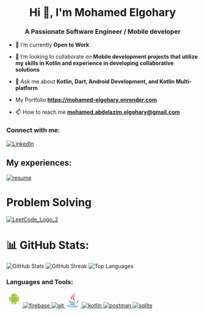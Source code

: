 
<h1 align="center">Hi 👋, I'm Mohamed Elgohary</h1>
<h3 align="center">A Passionate Software Engineer / Mobile developer</h3>

- 🔭 I’m currently **Open to Work**

- 👯 I’m looking to collaborate on **Mobile development projects that utilize my skills in Kotlin and experience in developing collaborative solutions**

- 💬 Ask me about **Kotlin, Dart, Android Development, and Kotlin Multi-platform**

- My Portfolio **https://mohamed-elgohary.onrender.com**

- 📫 How to reach me **mohamed.abdelazim.elgohary@gmail.com**
<h3 align="left">Connect with me:</h3>
<p align="left">

  [![LinkedIn](https://img.shields.io/badge/LinkedIn-%230077B5.svg?logo=linkedin&logoColor=white)](https://www.linkedin.com/in/mohamed-elgohary8)

<h2 align="left">My experiences:</h2>
<p align="left">
  
[![resume](https://github.com/nomi811/clickable-icons-to-readme/assets/87489620/a46f5ac0-c37d-46ad-97e3-d1991b2c90ca)
](https://www.canva.com/design/DAFweHjHgvo/U4kr7aIQ5jIbWmEg-Oj-2A/edit?utm_content=DAFweHjHgvo&utm_campaign=designshare&utm_medium=link2&utm_source=sharebutton)


<h1 align="left">Problem Solving</h1>
<p align="left">
  
  [![LeetCode_Logo_2](https://github.com/nomi811/clickable-icons-to-readme/assets/87489620/21894d4d-10bf-46d5-8f8b-995b03c1a789)](https://leetcode.com/u/mohamedelgohary88/)



# 📊 GitHub Stats:
![GitHub Stats](https://github-readme-stats.vercel.app/api?username=MohamedElgohary88&theme=radical&show_icons=true&hide_border=true&count_private=true)
![GitHub Streak](https://github-readme-streak-stats.herokuapp.com/?user=MohamedElgohary88&theme=radical&hide_border=true)
![Top Languages](https://github-readme-stats.vercel.app/api/top-langs/?username=MohamedElgohary88&theme=radical&show_icons=true&hide_border=true&layout=compact)


<h3 align="left">Languages and Tools:</h3>
<p align="left"> <a href="https://developer.android.com" target="_blank" rel="noreferrer"> <img src="https://raw.githubusercontent.com/devicons/devicon/master/icons/android/android-original-wordmark.svg" alt="android" width="40" height="40"/> </a> <a href="https://firebase.google.com/" target="_blank" rel="noreferrer"> <img src="https://www.vectorlogo.zone/logos/firebase/firebase-icon.svg" alt="firebase" width="40" height="40"/> </a> <a href="https://git-scm.com/" target="_blank" rel="noreferrer"> <img src="https://www.vectorlogo.zone/logos/git-scm/git-scm-icon.svg" alt="git" width="40" height="40"/> </a> <a href="https://www.java.com" target="_blank" rel="noreferrer"> <img src="https://raw.githubusercontent.com/devicons/devicon/master/icons/java/java-original.svg" alt="java" width="40" height="40"/> </a> <a href="https://kotlinlang.org" target="_blank" rel="noreferrer"> <img src="https://www.vectorlogo.zone/logos/kotlinlang/kotlinlang-icon.svg" alt="kotlin" width="40" height="40"/> </a> <a href="https://postman.com" target="_blank" rel="noreferrer"> <img src="https://www.vectorlogo.zone/logos/getpostman/getpostman-icon.svg" alt="postman" width="40" height="40"/> </a> <a href="https://www.sqlite.org/" target="_blank" rel="noreferrer"> <img src="https://www.vectorlogo.zone/logos/sqlite/sqlite-icon.svg" alt="sqlite" width="40" height="40"/> </a> </p>
